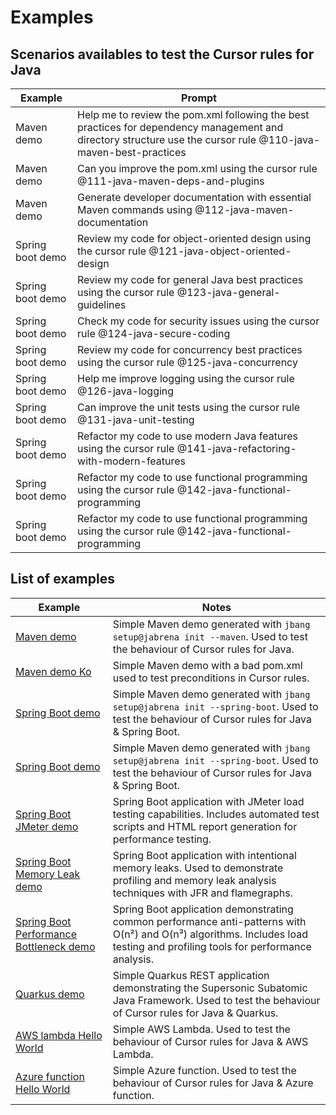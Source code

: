 # Examples

## Scenarios availables to test the Cursor rules for Java

| Example            | Prompt |
|--------------------|--------|
| Maven demo         | Help me to review the pom.xml following the best practices for dependency management and directory structure use the cursor rule @110-java-maven-best-practices |
| Maven demo         | Can you improve the pom.xml using the cursor rule @111-java-maven-deps-and-plugins |
| Maven demo         | Generate developer documentation with essential Maven commands using @112-java-maven-documentation |
| Spring boot demo   | Review my code for object-oriented design using the cursor rule @121-java-object-oriented-design |
| Spring boot demo   | Review my code for general Java best practices using the cursor rule @123-java-general-guidelines |
| Spring boot demo   | Check my code for security issues using the cursor rule @124-java-secure-coding |
| Spring boot demo   | Review my code for concurrency best practices using the cursor rule @125-java-concurrency |
| Spring boot demo   | Help me improve logging using the cursor rule @126-java-logging |
| Spring boot demo   | Can improve the unit tests using the cursor rule @131-java-unit-testing |
| Spring boot demo   | Refactor my code to use modern Java features using the cursor rule @141-java-refactoring-with-modern-features  |
| Spring boot demo   | Refactor my code to use functional programming using the cursor rule @142-java-functional-programming |
| Spring boot demo   | Refactor my code to use functional programming using the cursor rule @142-java-functional-programming |

## List of examples

| Example  | Notes |
|----------|-------|
| [Maven demo](maven-demo/README.md) | Simple Maven demo generated with `jbang setup@jabrena init --maven`. Used to test the behaviour of Cursor rules for Java. |
| [Maven demo Ko](maven-demo-ko/README.md) | Simple Maven demo with a bad pom.xml used to test preconditions in Cursor rules. |
| [Spring Boot demo](spring-boot-demo/implementation/README.md) | Simple Maven demo generated with `jbang setup@jabrena init --spring-boot`. Used to test the behaviour of Cursor rules for Java & Spring Boot. |
| [Spring Boot demo](spring-boot-demo/implementation/README.md) | Simple Maven demo generated with `jbang setup@jabrena init --spring-boot`. Used to test the behaviour of Cursor rules for Java & Spring Boot. |
| [Spring Boot JMeter demo](spring-boot-jmeter-demo/README.md) | Spring Boot application with JMeter load testing capabilities. Includes automated test scripts and HTML report generation for performance testing. |
| [Spring Boot Memory Leak demo](spring-boot-memory-leak-demo/README.md) | Spring Boot application with intentional memory leaks. Used to demonstrate profiling and memory leak analysis techniques with JFR and flamegraphs. |
| [Spring Boot Performance Bottleneck demo](spring-boot-performance-bottleneck-demo/README.md) | Spring Boot application demonstrating common performance anti-patterns with O(n²) and O(n³) algorithms. Includes load testing and profiling tools for performance analysis. |
| [Quarkus demo](quarkus-demo/README.md) | Simple Quarkus REST application demonstrating the Supersonic Subatomic Java Framework. Used to test the behaviour of Cursor rules for Java & Quarkus. |
| [AWS lambda Hello World](aws-lambda-hello-world/README.md) | Simple AWS Lambda. Used to test the behaviour of Cursor rules for Java & AWS Lambda. |
| [Azure function Hello World](azure-function-hello-world/README.md) | Simple Azure function. Used to test the behaviour of Cursor rules for Java & Azure function. |
